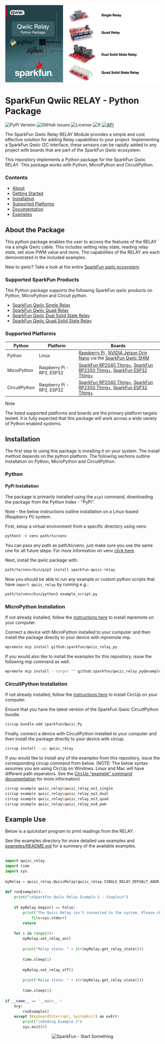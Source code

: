 ![Qwiic RELAY - Python Package](docs/images/gh-banner.png "qwiic RELAY Python Package")

# SparkFun Qwiic RELAY - Python Package

![PyPi Version](https://img.shields.io/pypi/v/sparkfun_qwiic_relay)
![GitHub issues](https://img.shields.io/github/issues/sparkfun/qwiic_relay_py)
![License](https://img.shields.io/github/license/sparkfun/qwiic_relay_py)
![X](https://img.shields.io/twitter/follow/sparkfun)
[![API](https://img.shields.io/badge/API%20Reference-blue)](https://docs.sparkfun.com/qwiic_relay_py/classqwiic__relay_1_1_qwiic_relay.html)

The SparkFun Qwiic Relay RELAY Module provides a simple and cost effective solution for adding Relay capabilities to your project. Implementing a SparkFun Qwiic I2C interface, these sensors can be rapidly added to any project with boards that are part of the SparkFun Qwiic ecosystem.

This repository implements a Python package for the SparkFun Qwiic RELAY. This package works with Python, MicroPython and CircuitPython.

### Contents

* [About](#about-the-package)
* [Getting Started](#getting-started)
* [Installation](#installation)
* [Supported Platforms](#supported-platforms)
* [Documentation](https://docs.sparkfun.com/qwiic_relay_py/classqwiic__relay_1_1_qwiic_relay.html)
* [Examples](#examples)

## About the Package

This python package enables the user to access the features of the RELAY via a single Qwiic cable. This includes setting relay state, reading relay state, set slow PWM value and more. The capabilities of the RELAY are each demonstrated in the included examples.

New to qwiic? Take a look at the entire [SparkFun qwiic ecosystem](https://www.sparkfun.com/qwiic).

### Supported SparkFun Products

This Python package supports the following SparkFun qwiic products on Python, MicroPython and Circuit python. 

* [SparkFun Qwiic Single Relay](https://www.sparkfun.com/sparkfun-qwiic-single-relay.html)
* [SparkFun Qwiic Quad Relay](https://www.sparkfun.com/sparkfun-qwiic-quad-relay.html)
* [SparkFun Qwiic Dual Solid State Relay](https://www.sparkfun.com/sparkfun-qwiic-dual-solid-state-relay.html)
* [SparkFun Qwiic Quad Solid State Relay](https://www.sparkfun.com/sparkfun-qwiic-quad-solid-state-relay-kit.html)

### Supported Platforms

| Python | Platform | Boards |
|--|--|--|
| Python | Linux | [Raspberry Pi](https://www.sparkfun.com/raspberry-pi-5-8gb.html) , [NVIDIA Jetson Orin Nano](https://www.sparkfun.com/nvidia-jetson-orin-nano-developer-kit.html) via the [SparkFun Qwiic SHIM](https://www.sparkfun.com/sparkfun-qwiic-shim-for-raspberry-pi.html) |
| MicroPython | Raspberry Pi - RP2, ESP32 | [SparkFun RP2040 Thing+](https://www.sparkfun.com/sparkfun-thing-plus-rp2040.html), [SparkFun RP2350 Thing+](https://www.sparkfun.com/sparkfun-thing-plus-rp2350.html), [SparkFun ESP32 Thing+](https://www.sparkfun.com/sparkfun-thing-plus-esp32-wroom-usb-c.html)
|CircuitPython | Raspberry Pi - RP2, ESP32 | [SparkFun RP2040 Thing+](https://www.sparkfun.com/sparkfun-thing-plus-rp2040.html), [SparkFun RP2350 Thing+](https://www.sparkfun.com/sparkfun-thing-plus-rp2350.html), [SparkFun ESP32 Thing+](https://www.sparkfun.com/sparkfun-thing-plus-esp32-wroom-usb-c.html)

> [!NOTE]
> The listed supported platforms and boards are the primary platform targets tested. It is fully expected that this package will work across a wide variety of Python enabled systems. 

## Installation 

The first step to using this package is installing it on your system. The install method depends on the python platform. The following sections outline installation on Python, MicroPython and CircuitPython.

### Python 

#### PyPi Installation

The package is primarily installed using the `pip3` command, downloading the package from the Python Index - "PyPi". 

Note - the below instructions outline installation on a Linux-based (Raspberry Pi) system.

First, setup a virtual environment from a specific directory using venv:
```sh
python3 -m venv path/to/venv
```
You can pass any path as path/to/venv, just make sure you use the same one for all future steps. For more information on venv [click here](https://docs.python.org/3/library/venv.html).

Next, install the qwiic package with:
```sh
path/to/venv/bin/pip3 install sparkfun-qwiic-relay
```
Now you should be able to run any example or custom python scripts that have `import qwiic_relay` by running e.g.:
```sh
path/to/venv/bin/python3 example_script.py
```

### MicroPython Installation
If not already installed, follow the [instructions here](https://docs.micropython.org/en/latest/reference/mpremote.html) to install mpremote on your computer.

Connect a device with MicroPython installed to your computer and then install the package directly to your device with mpremote mip.
```sh
mpremote mip install github:sparkfun/qwiic_relay_py
```

If you would also like to install the examples for this repository, issue the following mip command as well:
```sh
mpremote mip install --target "" github:sparkfun/qwiic_relay_py@examples
```

### CircuitPython Installation
If not already installed, follow the [instructions here](https://docs.circuitpython.org/projects/circup/en/latest/#installation) to install CircUp on your computer.

Ensure that you have the latest version of the SparkFun Qwiic CircuitPython bundle. 
```sh
circup bundle-add sparkfun/Qwiic_Py
```

Finally, connect a device with CircuitPython installed to your computer and then install the package directly to your device with circup.
```sh
circup install --py qwiic_relay
```

If you would like to install any of the examples from this repository, issue the corresponding circup command from below. (NOTE: The below syntax assumes you are using CircUp on Windows. Linux and Mac will have different path seperators. See the [CircUp "example" command documentation](https://learn.adafruit.com/keep-your-circuitpython-libraries-on-devices-up-to-date-with-circup/example-command) for more information)

```sh
circup example qwiic_relay\qwiic_relay_ex1_single
circup example qwiic_relay\qwiic_relay_ex2_dual
circup example qwiic_relay\qwiic_relay_ex3_quad
circup example qwiic_relay\qwiic_relay_ex4_pwm
```

Example Use
 ---------------
Below is a quickstart program to print readings from the RELAY.

See the examples directory for more detailed use examples and [examples/README.md](https://github.com/sparkfun/qwiic_relay_py/blob/main/examples/README.md) for a summary of the available examples.

```python

import qwiic_relay
import time
import sys

myRelay = qwiic_relay.QwiicRelay(qwiic_relay.SINGLE_RELAY_DEFUALT_ADDR)

def runExample():
    print("\nSparkFun Qwiic Relay Example 1 - Single\n")

    if myRelay.begin() == False:
        print("The Qwiic Relay isn't connected to the system. Please check your connection", \
            file=sys.stderr)
        return
    
    for i in range(2):
        myRelay.set_relay_on()

        print("Relay state: " + str(myRelay.get_relay_state()))

        time.sleep(1)
        
        myRelay.set_relay_off()

        print("Relay state: " + str(myRelay.get_relay_state()))

        time.sleep(1)

if __name__ == '__main__':
    try:
        runExample()
    except (KeyboardInterrupt, SystemExit) as exErr:
        print("\nEnding Example 1")
        sys.exit(0)
```
<p align="center">
<img src="https://cdn.sparkfun.com/assets/custom_pages/3/3/4/dark-logo-red-flame.png" alt="SparkFun - Start Something">
</p>
